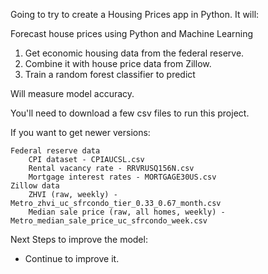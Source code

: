 Going to try to create a Housing Prices app in Python.  It will:

Forecast house prices using Python and Machine Learning
1. Get economic housing data from the federal reserve.  
2. Combine it with house price data from Zillow.  
3. Train a random forest classifier to predict

Will measure model accuracy.  

You'll need to download a few csv files to run this project. 

If you want to get newer versions:

    Federal reserve data
        CPI dataset - CPIAUCSL.csv
        Rental vacancy rate - RRVRUSQ156N.csv
        Mortgage interest rates - MORTGAGE30US.csv
    Zillow data
        ZHVI (raw, weekly) - Metro_zhvi_uc_sfrcondo_tier_0.33_0.67_month.csv
        Median sale price (raw, all homes, weekly) - Metro_median_sale_price_uc_sfrcondo_week.csv


Next Steps to improve the model:
* Continue to improve it.  
